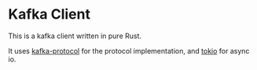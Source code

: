 # Kafka Client

This is a kafka client written in pure Rust.

It uses [kafka-protocol](https://github.com/tychedelia/kafka-protocol-rs) for the protocol implementation, and [tokio](https://github.com/tokio-rs/tokio) for async io.
